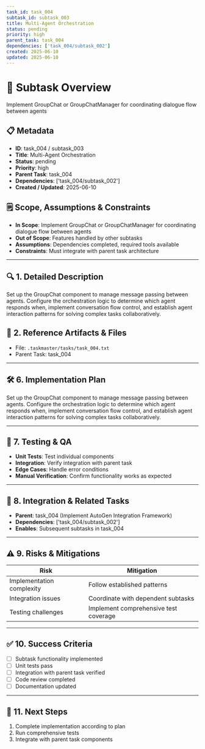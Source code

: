 ```yaml
---
task_id: task_004
subtask_id: subtask_003
title: Multi-Agent Orchestration
status: pending
priority: high
parent_task: task_004
dependencies: ['task_004/subtask_002']
created: 2025-06-10
updated: 2025-06-10
---
```


# 🎯 Subtask Overview
Implement GroupChat or GroupChatManager for coordinating dialogue flow between agents

## 📋 Metadata
- **ID**: task_004 / subtask_003
- **Title**: Multi-Agent Orchestration
- **Status**: pending
- **Priority**: high
- **Parent Task**: task_004
- **Dependencies**: ['task_004/subtask_002']
- **Created / Updated**: 2025-06-10

## 🗒️ Scope, Assumptions & Constraints
- **In Scope**: Implement GroupChat or GroupChatManager for coordinating dialogue flow between agents
- **Out of Scope**: Features handled by other subtasks
- **Assumptions**: Dependencies completed, required tools available
- **Constraints**: Must integrate with parent task architecture

---

## 🔍 1. Detailed Description
Set up the GroupChat component to manage message passing between agents. Configure the orchestration logic to determine which agent responds when, implement conversation flow control, and establish agent interaction patterns for solving complex tasks collaboratively.

## 📁 2. Reference Artifacts & Files
- File: `.taskmaster/tasks/task_004.txt`
- Parent Task: task_004

---

## 🛠️ 6. Implementation Plan
Set up the GroupChat component to manage message passing between agents. Configure the orchestration logic to determine which agent responds when, implement conversation flow control, and establish agent interaction patterns for solving complex tasks collaboratively.

---

## 🧪 7. Testing & QA
- **Unit Tests**: Test individual components
- **Integration**: Verify integration with parent task
- **Edge Cases**: Handle error conditions
- **Manual Verification**: Confirm functionality works as expected

---

## 🔗 8. Integration & Related Tasks
- **Parent**: task_004 (Implement AutoGen Integration Framework)
- **Dependencies**: ['task_004/subtask_002']
- **Enables**: Subsequent subtasks in task_004

---

## ⚠️ 9. Risks & Mitigations
| Risk | Mitigation |
|------|------------|
| Implementation complexity | Follow established patterns |
| Integration issues | Coordinate with dependent subtasks |
| Testing challenges | Implement comprehensive test coverage |

---

## ✅ 10. Success Criteria
- [ ] Subtask functionality implemented
- [ ] Unit tests pass
- [ ] Integration with parent task verified
- [ ] Code review completed
- [ ] Documentation updated

---

## 🚀 11. Next Steps
1. Complete implementation according to plan
2. Run comprehensive tests
3. Integrate with parent task components
